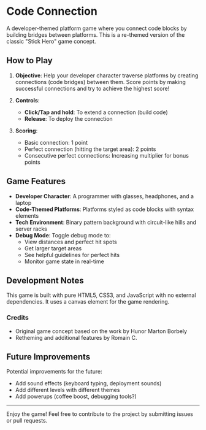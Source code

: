 # Code Connection

A developer-themed platform game where you connect code blocks by building bridges between platforms. This is a re-themed version of the classic "Stick Hero" game concept.

## How to Play

1. **Objective**: Help your developer character traverse platforms by creating connections (code bridges) between them. Score points by making successful connections and try to achieve the highest score!

2. **Controls**:

   - **Click/Tap and hold**: To extend a connection (build code)
   - **Release**: To deploy the connection

3. **Scoring**:
   - Basic connection: 1 point
   - Perfect connection (hitting the target area): 2 points
   - Consecutive perfect connections: Increasing multiplier for bonus points

## Game Features

- **Developer Character**: A programmer with glasses, headphones, and a laptop
- **Code-Themed Platforms**: Platforms styled as code blocks with syntax elements
- **Tech Environment**: Binary pattern background with circuit-like hills and server racks
- **Debug Mode**: Toggle debug mode to:
  - View distances and perfect hit spots
  - Get larger target areas
  - See helpful guidelines for perfect hits
  - Monitor game state in real-time

## Development Notes

This game is built with pure HTML5, CSS3, and JavaScript with no external dependencies. It uses a canvas element for the game rendering.

### Credits

- Original game concept based on the work by Hunor Marton Borbely
- Retheming and additional features by Romain C.

## Future Improvements

Potential improvements for the future:

- Add sound effects (keyboard typing, deployment sounds)
- Add different levels with different themes
- Add powerups (coffee boost, debugging tools?)

---

Enjoy the game! Feel free to contribute to the project by submitting issues or pull requests.
